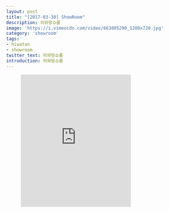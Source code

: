```yaml
---
layout: post
title: "[2017-03-30] ShowRoom"
description: 히와땅쇼룸
image: 'https://i.vimeocdn.com/video/663805290_1280x720.jpg'
category: 'showroom'
tags:
- hiwatan
- showroom
twitter_text: 히와땅쇼룸
introduction: 히와땅쇼룸
---
```

<figure class="video_container">
<iframe src="https://player.vimeo.com/video/240501052" height="360" frameborder="0" webkitallowfullscreen mozallowfullscreen allowfullscreen></iframe>
</figure>
